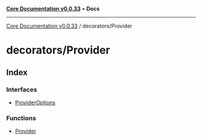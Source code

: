 [**Core Documentation v0.0.33**](../../README.md) • **Docs**

***

[Core Documentation v0.0.33](../../modules.md) / decorators/Provider

# decorators/Provider

## Index

### Interfaces

- [ProviderOptions](interfaces/ProviderOptions.md)

### Functions

- [Provider](functions/Provider.md)
